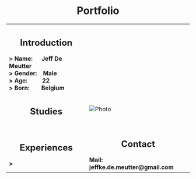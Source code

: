 <h1 align="center">Portfolio</h1>
<table>
    <tr>
        <td>
            <h2 align="center">Introduction</h2>
            <b>> Name: &emsp;           Jeff De Meutter</b></br>
            <b>> Gender: &ensp;         Male</b></br>
            <b>> Age: &emsp;&emsp;&nbsp;22</b></br>
            <b>> Born: &emsp;&ensp;&nbsp;Belgium
        </td>
        <td>
            <h2></h2>
        </td>
    </tr>
    <tr>
        <td>
            <h2 align="center">Studies</h2>
            <b></b>
        </td>
        <td>
            <img alt="Photo" src="./image.jpg" />
        </td>
    </tr>
    <tr>
        <td>
            <h2 align="center">Experiences</h2>
            <b>> </b>
        </td>
        <td>
            <h2 align="center">Contact</h2>
            <b>Mail: jeffke.de.meutter@gmail.com</b>
        </td>
    </tr>
</table>

